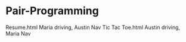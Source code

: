 # Pair-Programming
Resume.html Maria driving, Austin Nav
Tic Tac Toe.html Austin driving, Maria Nav

